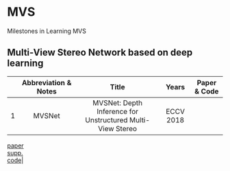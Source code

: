 # MVS
Milestones in Learning MVS
## Multi-View Stereo Network based on deep learning

|  | Abbreviation & Notes | Title | Years | Paper & Code |
| :-------: | :-------: | :-------: | :-------: | :-------: |
| 1 | MVSNet | MVSNet: Depth Inference for Unstructured Multi-View Stereo | ECCV 2018 |
[paper](https://openaccess.thecvf.com/content_ECCV_2018/papers/Yao_Yao_MVSNet_Depth_Inference_ECCV_2018_paper.pdf)  
[supp.](https://yoyo000.github.io/papers/yao2018mvsnet_supp.pdf)  
[code](https://github.com/xy-guo/MVSNet_pytorch)| 


